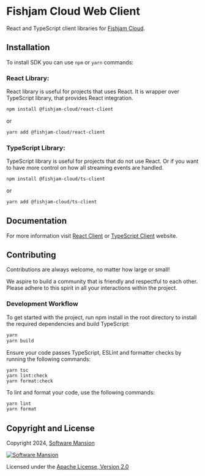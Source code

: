 # Fishjam Cloud Web Client

React and TypeScript client libraries for [Fishjam Cloud](https://cloud.fishjam.stream).

## Installation

To install SDK you can use `npm` or `yarn` commands:

### React Library:

React library is useful for projects that uses React. It is wrapper over TypeScript library, that provides React
integration.

```bash
npm install @fishjam-cloud/react-client
```

or

```bash
yarn add @fishjam-cloud/react-client
```

### TypeScript Library:

TypeScript library is useful for projects that do not use React. Or if you want to have more control on how all
streaming events are handled.

```bash
npm install @fishjam-cloud/ts-client
```

or

```bash
yarn add @fishjam-cloud/ts-client
```

## Documentation

For more information visit [React Client](./packages/react-client/readme.md) or
[TypeScript Client](./packages/ts-client/README.md) website.

## Contributing

Contributions are always welcome, no matter how large or small!

We aspire to build a community that is friendly and respectful to each other. Please adhere to this spirit in all your
interactions within the project.

### Development Workflow

To get started with the project, run npm install in the root directory to install the required dependencies and build
TypeScript:

```bash
yarn
yarn build
```

Ensure your code passes TypeScript, ESLint and formatter checks by running the following commands:

```
yarn tsc
yarn lint:check
yarn format:check
```

To lint and format your code, use the following commands:

```bash
yarn lint
yarn format
```

## Copyright and License

Copyright 2024,
[Software Mansion](https://swmansion.com/?utm_source=git&utm_medium=readme&utm_campaign=fishjam-web-client)

[![Software Mansion](https://logo.swmansion.com/logo?color=white&variant=desktop&width=200&tag=fishjam-github)](https://swmansion.com/?utm_source=git&utm_medium=readme&utm_campaign=fishjam-web-client)

Licensed under the [Apache License, Version 2.0](LICENSE)
